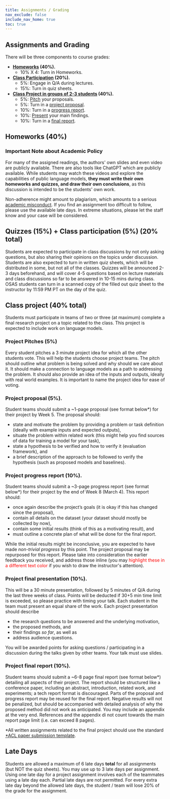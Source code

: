 ```yaml
---
title: Assignments / Grading
nav_exclude: false
include_nav_home: true
toc: true
---
```


## Assignments and Grading

There will be three components to course grades:

* **[Homeworks](./#homeworks-40) (40%).**
  * 10% X 4: Turn in Homeworks.
* **[Class Participation](./#quizzes-15--class-participation-5-20-total) (20%).**
  * 5%: Engage in Q/A during lectures.
  * 15%: Turn in quiz sheets.
* **[Class Project in groups of 2-3 students](./#class-project-40-total) (40%).**
  * 5%: [Pitch](./#project-pitches-5) your proposals.
  * 5%: Turn in a [project proposal](./#project-proposal-5).
  * 10%: Turn in a [progress report](./#project-progress-report-10).
  * 10%: [Present](./#project-final-presentation-10) your main findings.
  * 10%: Turn in a [final report](./#project-final-report-10).


## Homeworks (40%)


<!-- Students will be expected to present two research papers by leading class discussion on these papers.
Each paper presentation is responsible for 10% of the total grade.
The papers themselves will be selected by the instructor, but students can sign up their names 1-2 different papers; after the first two weeks the instructor will assign you to a paper which you might be presenting with another student.
The presentation format should ideally involve slide decks designed to help everyone in the class understand the papers --- think of yourself as the author of the paper presenting it at a conference venue.
The purpose of this presentation is not only to discuss the findings of the paper, but to connect the paper with other papers and lectures visited before.
The presenter is also encouraged to prepare 2-3 discussion questions to encourage discussion __after__ the presentation. -->

### Important Note about Academic Policy

For many of the assigned readings, the authors' own slides and even video are publicly available.
There are also tools like ChatGPT which are publicly available.
While students may watch these videos and explore the capabilities of public language models, **they must write their own homeworks and quizzes, and draw their own conclusions**, as this discussion is intended to be the students' own work.
<!-- If you *must* borrow a slide or two from elsewhere, attribute the source on each individual slide. -->
Non-adherence might amount to plagiarism, which amounts to a serious [academic misconduct](../policies/#academic-conduct).
If you find an assignment too difficult to follow, please use the available late days.
In extreme situations, please let the staff know and your case will be considered.


## Quizzes (15%) + Class participation (5%) (20% total)


Students are expected to participate in class discussions by not only asking questions, but also sharing their opinions on the topics under discussion.
Students are also expected to turn in written quiz sheets, which will be distributed in some, but not all of the classes.
Quizzes will be announced 2-3 days beforehand, and will cover 4-5 questions based on lecture materials and class discussions so far to be answered in 10-15 mins during class.
OSAS students can turn in a scanned copy of the filled out quiz sheet to the instructor by 11:59 PM PT on the day of the quiz.


## Class project (40% total)


Students must participate in teams of two or three (at maximum) complete a final research project on a topic related to the class. This project is expected to include work on language models.
<!-- either (1) building analytical tools for investigating large-scale datasets, or (2) replicating tools from prior research to apply on new datasets. Please come to office hours or email me if you have questions related to choosing a project direction. -->

### Project Pitches (5%)

Every student pitches a 3 minute project idea for which all the other students vote. This will help the students choose project teams. The pitch should outline what problem is being solved and why should we care about it. It should make a connection to language models as a path to addressing the problem. It should also provide an idea of the inputs and outputs, ideally with real world examples. It is important to name the project idea for ease of voting.

<!-- ****************************** IMP: Use this for ATRP. ***************************************-->

### Project proposal (5%).

Student teams should submit a ~1-page proposal (see format below*) for their project by Week 5. The proposal should:
  - state and motivate the problem by providing a problem or task definition (ideally with example inputs and expected outputs),
  - situate the problem within related work (this might help you find sources of data for training a model for your task),
  - state a hypothesis to be verified and how to verify it (evaluation framework), and
  - a brief description of the approach to be followed to verify the hypothesis (such as proposed models and baselines).

### Project progress report (10%).
Student teams should submit a ~3-page progress report (see format below*) for their project by the end of Week 8 (March 4). This report should:
- once again describe the project’s goals (it is okay if this has changed since the proposal),
- contain all details on the dataset (your dataset should mostly be collected by now),
- contain some initial results (think of this as a motivating result), and
- must outline a concrete plan of what will be done for the final report.

While the initial results might be inconclusive, you are expected to have made _non-trivial progress_ by this point. The project proposal may be repurposed for this report. Please take into consideration the earlier feedback you received, and address those inline (you may <span style="color:red">highlight these in a different text color</span> if you wish to draw the instructor's attention).

### Project final presentation (10%).
This will be a 30 minute presentation, followed by 5 minutes of Q/A during the last three weeks of class. Points will be deducted if 30+5 min time limit is exceeded, so please practice with timing your talk. Each student in the team must present an equal share of the work. Each project presentation should describe
- the research questions to be answered and the underlying motivation,
- the proposed methods, and
- their findings _so far_, as well as
- address audience questions.

You will be awarded points for asking questions / participating in a discussion during the talks given by other teams. Your talk must use slides.

### Project final report (10%).
Student teams should submit a ~6-8 page final report (see format below*) detailing all aspects of their project. The report should be structured like a conference paper, including an abstract, introduction, related work, and experiments; a tech report format is discouraged. Parts of the proposal and progress report may be reused for the final report. Negative results will not be penalized, but should be accompanied with detailed analysis of why the proposed method did not work as anticipated. You may include an appendix at the very end. References and the appendix di not count towards the main report page limit (i.e. can exceed 8 pages).
<!-- Negative results are okay, but they need to engage with that - not stop right there. -->

*All written assignments related to the final project should use the standard [*ACL paper submission template](https://github.com/acl-org/acl-style-files).


## Late Days

Students are allowed a maximum of 6 late days **total** for all assignments (but NOT the quiz sheets). You may use up to 3 late days per assignment. Using one late day for a project assignment involves each of the teammates using a late day each. Partial late days are not permitted. For every extra late day beyond the allowed late days, the student / team will lose 20% of the grade for the assignment.